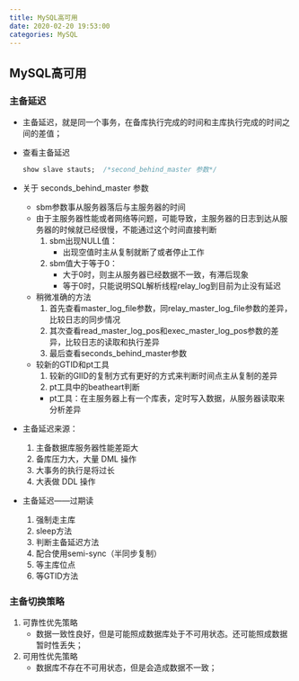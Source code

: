 ```yaml
---
title: MySQL高可用
date: 2020-02-20 19:53:00
categories: MySQL
---
```


## MySQL高可用

### 主备延迟

- 主备延迟，就是同一个事务，在备库执行完成的时间和主库执行完成的时间之间的差值；
- 查看主备延迟
  ```sql
  show slave stauts;  /*second_behind_master 参数*/
  ```
- 关于 seconds_behind_master 参数
  - sbm参数事从服务器落后与主服务器的时间
  - 由于主服务器性能或者网络等问题，可能导致，主服务器的日志到达从服务器的时候就已经很慢，不能通过这个时间直接判断
    1. sbm出现NULL值：
        - 出现空值时主从复制就断了或者停止工作
    2. sbm值大于等于0：
        - 大于0时，则主从服务器已经数据不一致，有滞后现象
        - 等于0时，只能说明SQL解析线程relay_log到目前为止没有延迟
  - 稍微准确的方法
    1. 首先查看master_log_file参数，同relay_master_log_file参数的差异，比较日志的同步情况
    2. 其次查看read_master_log_pos和exec_master_log_pos参数的差异，比较日志的读取和执行差异
    3. 最后查看seconds_behind_master参数
  - 较新的GTID和pt工具
    1. 较新的GIID的复制方式有更好的方式来判断时间点主从复制的差异
    2. pt工具中的beatheart判断
      - pt工具：在主服务器上有一个库表，定时写入数据，从服务器读取来分析差异

- 主备延迟来源：
  1.  主备数据库服务器性能差距大
  2.  备库压力大，大量 DML 操作
  3.  大事务的执行是将过长
  4.  大表做 DDL 操作

- 主备延迟——过期读
  1.  强制走主库
  2.  sleep方法
  3.  判断主备延迟方法
  3.  配合使用semi-sync（半同步复制）
  4.  等主库位点
  5.  等GTID方法

### 主备切换策略
1.  可靠性优先策略
    - 数据一致性良好，但是可能照成数据库处于不可用状态。还可能照成数据暂时性丢失；
2.  可用性优先策略
    - 数据库不存在不可用状态，但是会造成数据不一致；
